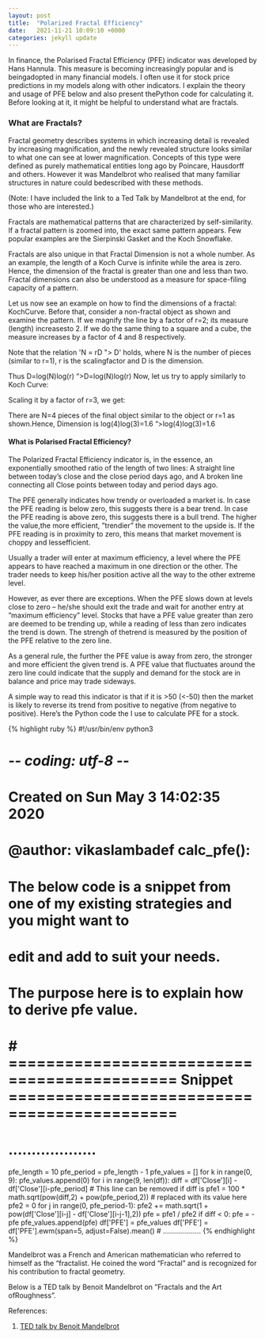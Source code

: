 ```yaml
---
layout: post
title:  "Polarized Fractal Efficiency"
date:   2021-11-21 10:09:10 +0000
categories: jekyll update
---
```

In finance, the Polarised Fractal Efficiency (PFE) indicator was developed by Hans Hannula. This measure is becoming increasingly popular and is beingadopted in many financial models.
I often use it for stock price predictions in my models along with other indicators. I explain the theory and usage of PFE below and also present thePython code for calculating it. Before looking at it, it might be helpful to understand what are fractals. 
<h3>
What are Fractals?
</h3>
Fractal geometry describes systems in which increasing detail is revealed by increasing magnification, and the newly revealed structure looks similar to what one can see at lower magnification. Concepts of this type were defined as purely mathematical entities long ago by Poincare, Hausdorff and others. However it was Mandelbrot who realised that many familiar structures in nature could bedescribed with these methods.

(Note: I have included the link to a Ted Talk by Mandelbrot at the end, for those who are interested.)

Fractals are mathematical patterns that are characterized by self-similarity. If a fractal pattern is zoomed into, the exact same pattern appears. Few popular examples are the Sierpinski Gasket and the Koch Snowflake.

Fractals are also unique in that Fractal Dimension is not a whole number. As an example, the length of a Koch Curve is infinite while the area is zero. Hence, the dimension of the fractal is greater than one and less than two. Fractal dimensions can also be understood as a measure for space-filing capacity of a pattern.

Let us now see an example on how to find the dimensions of a fractal: KochCurve. Before that, consider a non-fractal object as shown and examine the pattern. If we magnify the line by a factor of r=2; its measure (length) increasesto 2. If we do the same thing to a square and a cube, the measure increases by a factor of 4 and 8 respectively.

Note that the relation 'N = rD "> D' holds, where N is the number of pieces (similar to r=1), r is the scalingfactor and D is the dimension.

Thus D=log(N)log(r)
“>D=log(N)log(r)
Now, let us try to apply similarly to Koch Curve:


Scaling it by a factor of r=3, we get:

There are N=4 pieces of the final object similar to the object or r=1 as shown.Hence, Dimension is log(4)log(3)=1.6
“>log(4)log(3)=1.6

<h4>
What is Polarised Fractal Efficiency?
</h4>
The Polarized Fractal Efficiency indicator is, in the essence, an exponentially smoothed ratio of the length of two lines:
A straight line between today’s close and the close period days ago, and
A broken line connecting all Close points between today and period days ago.

The PFE generally indicates how trendy or overloaded a market is. In case the PFE reading is below zero, this suggests there is a bear trend. In case the PFE reading is above zero, this suggests there is a bull trend. The higher the value,the more efficient, ”trendier” the movement to the upside is. If the PFE reading is in proximity to zero, this means that market movement is choppy and lessefficient.

Usually a trader will enter at maximum efficiency, a level where the PFE appears to have reached a maximum in one direction or the other. The trader needs to keep his/her position active all the way to the other extreme level.

However, as ever there are exceptions. When the PFE slows down at levels close to zero – he/she should exit the trade and wait for another entry at ”maximum efficiency” level.
Stocks that have a PFE value greater than zero are deemed to be trending up, while a reading of less than zero indicates the trend is down. The strengh of thetrend is measured by the position of the PFE relative to the zero line.

As a general rule, the further the PFE value is away from zero, the stronger and more efficient the given trend is. A PFE value that fluctuates around the zero line could indicate that the supply and demand for the stock are in balance and price may trade sideways.

A simple way to read this indicator is that if it is >50 (<-50) then the market is likely to reverse its trend from positive to negative (from negative to positive).
Here’s the Python code the I use to calculate PFE for a stock.



{% highlight ruby %}
#!/usr/bin/env python3
# -*- coding: utf-8 -*-
# Created on Sun May 3 14:02:35 2020
# @author: vikaslambadef calc_pfe():
# The below code is a snippet from one of my existing strategies and you might want to 
# edit and add to suit your needs.
# The purpose here is to explain how to derive pfe value.
# # ============================================ Snippet ============================================
# ................... 
pfe_length = 10 
pfe_period = pfe_length - 1 
pfe_values = [] 
for k in range(0, 9): 
    pfe_values.append(0) 
for i in range(9, len(df)): 
    diff = df['Close'][i] - df['Close'][i-pfe_period] # This line can be removed if diff is pfe1 = 100 * math.sqrt(pow(diff,2) + pow(pfe_period,2)) 
    # replaced with its value here pfe2 = 0 
    for j in range(0, pfe_period-1): 
        pfe2 += math.sqrt(1 + pow(df['Close'][i-j] - df['Close'][i-j-1],2)) 
    pfe = pfe1 / pfe2 
    if diff < 0: 
        pfe = -pfe 
    pfe_values.append(pfe) 
    df['PFE'] = pfe_values 
    df['PFE'] = df['PFE'].ewm(span=5, adjust=False).mean()
    # ...................
{% endhighlight %}

Mandelbrot was a French and American mathematician who referred to himself as the “fractalist. He coined the word “Fractal” and is recognized for his contribution to fractal geometry.

Below is a TED talk by Benoit Mandelbrot on ”Fractals and the Art ofRoughness”.

References:
1. [TED talk by Benoit Mandelbrot][TED-talk-by-Benoit-Mandelbrot] 


[TED-talk-by-Benoit-Mandelbrot]: https://www.ted.com/talks/benoit_mandelbrot_fractals_and_the_art_of_roughness?language=en

